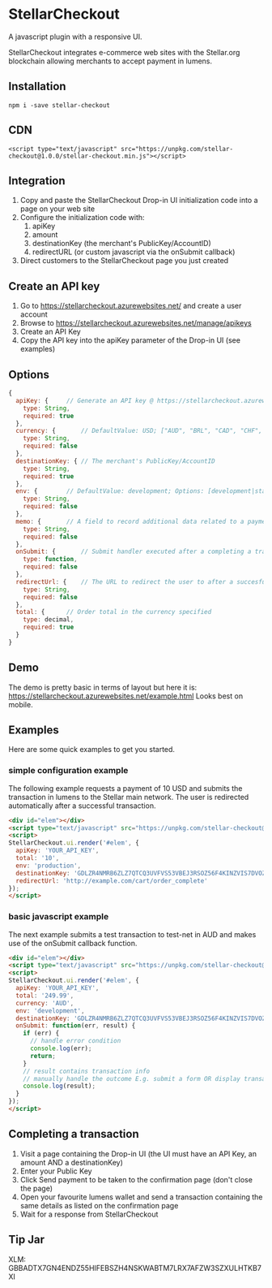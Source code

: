 # StellarCheckout

A javascript plugin with a responsive UI.

StellarCheckout integrates e-commerce web sites with the Stellar.org blockchain allowing merchants to accept payment in lumens.

## Installation

```
npm i -save stellar-checkout
```

## CDN
```
<script type="text/javascript" src="https://unpkg.com/stellar-checkout@1.0.0/stellar-checkout.min.js"></script>
```

## Integration
1. Copy and paste the StellarCheckout Drop-in UI initialization code into a page on your web site
2. Configure the initialization code with:
   1. apiKey
   2. amount
   3. destinationKey (the merchant's PublicKey/AccountID)
   4. redirectURL (or custom javascript via the onSubmit callback)
3. Direct customers to the StellarCheckout page you just created


## Create an API key
1. Go to https://stellarcheckout.azurewebsites.net/ and create a user account
2. Browse to https://stellarcheckout.azurewebsites.net/manage/apikeys
3. Create an API Key
4. Copy the API key into the apiKey parameter of the Drop-in UI (see examples)

## Options

```javascript
{
  apiKey: {     // Generate an API key @ https://stellarcheckout.azurewebsites.net/
    type: String,
    required: true
  },
  currency: {		// DefaultValue: USD; ["AUD", "BRL", "CAD", "CHF", "CLP", "CNY", "CZK", "DKK", "EUR", "GBP", "HKD", "HUF", "IDR", "ILS", "INR", "JPY", "KRW", "MXN", "MYR", "NOK", "NZD", "PHP", "PKR", "PLN", "RUB", "SEK", "SGD", "THB", "TRY", "TWD", "ZAR"],
  	type: String,
  	required: false
  },
  destinationKey: {	// The merchant's PublicKey/AccountID
  	type: String,
  	required: true
  },
  env: {		// DefaultValue: development; Options: [development|staging|production];
  	type: String,
  	required: false
  },
  memo: {		// A field to record additional data related to a payment. E.g. OrderID, UserID
  	type: String,
  	required: false
  },
  onSubmit: {		// Submit handler executed after a completing a transaction. Has access to error and payment data
  	type: function,
  	required: false
  },
  redirectUrl: {	// The URL to redirect the user to after a succesfully completed transaction
  	type: String,
  	required: false
  },
  total: {		// Order total in the currency specified
  	type: decimal,
  	required: true
  }
}
```

## Demo
The demo is pretty basic in terms of layout but here it is:
https://stellarcheckout.azurewebsites.net/example.html
Looks best on mobile.

## Examples
Here are some quick examples to get you started.

### simple configuration example
The following example requests a payment of 10 USD and submits the transaction in lumens to the Stellar main network. 
The user is redirected automatically after a successful transaction.
```html
<div id="elem"></div>
<script type="text/javascript" src="https://unpkg.com/stellar-checkout@1.0.0/stellar-checkout.min.js"></script>
<script>
StellarCheckout.ui.render('#elem', {
  apiKey: 'YOUR_API_KEY',
  total: '10',
  env: 'production',
  destinationKey: 'GDLZR4NMRB6ZLZ7QTCQ3UVFVS53VBEJ3RSOZ56F4KINZVIS7DVOZ2V4W',
  redirectUrl: 'http://example.com/cart/order_complete'
});
</script>
```

### basic javascript example
The next example submits a test transaction to test-net in AUD and makes use of the onSubmit callback function.
```html
<div id="elem"></div>
<script type="text/javascript" src="https://unpkg.com/stellar-checkout@1.0.0/stellar-checkout.min.js"></script>
<script>
StellarCheckout.ui.render('#elem', {
  apiKey: 'YOUR_API_KEY',
  total: '249.99',
  currency: 'AUD',
  env: 'development',
  destinationKey: 'GDLZR4NMRB6ZLZ7QTCQ3UVFVS53VBEJ3RSOZ56F4KINZVIS7DVOZ2V4W',
  onSubmit: function(err, result) {
  	if (err) {
	  // handle error condition
	  console.log(err);
	  return;
  	}
  	// result contains transaction info
  	// manually handle the outcome E.g. submit a form OR display transaction details
  	console.log(result);
  }
});
</script>
```

## Completing a transaction
1. Visit a page containing the Drop-in UI (the UI must have an API Key, an amount AND a destinationKey)
2. Enter your Public Key
3. Click Send payment to be taken to the confirmation page (don't close the page)
4. Open your favourite lumens wallet and send a transaction containing the same details as listed on the confirmation page
5. Wait for a response from StellarCheckout

## Tip Jar

XLM: GBBADTX7GN4ENDZ55HIFEBSZH4NSKWABTM7LRX7AFZW3SZXULHTKB7XI